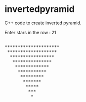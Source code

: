 # invertedpyramid
C++ code to create inverted pyramid.

Enter stars in the row : 21
<pre>

*********************
 *******************
  *****************
   ***************
    *************
     ***********
      *********
       *******
        *****
         ***
          *
</pre>
